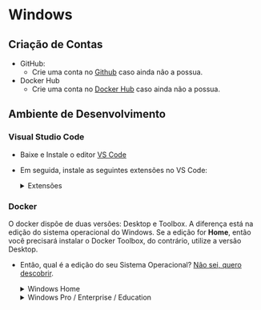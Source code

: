 # Windows

## Criação de Contas

* GitHub:
  - Crie uma conta no [Github](https://github.com) caso ainda não a possua.
* Docker Hub
  - Crie uma conta no [Docker Hub](https://hub.docker.com) caso ainda não a possua.

## Ambiente de Desenvolvimento

### Visual Studio Code

- Baixe e Instale o editor [VS Code](https://code.visualstudio.com)
- Em seguida, instale as seguintes extensões no VS Code:
  <details>
  <summary>Extensões</summary>

    * [Cucumber (Gherkin)](https://marketplace.visualstudio.com/items?itemName=alexkrechik.cucumberautocomplete)
    * [Docker](https://marketplace.visualstudio.com/items?itemName=ms-azuretools.vscode-docker)
    * [Gherkin Indent](https://marketplace.visualstudio.com/items?itemName=AravindKumar.gherkin-indent)
    * [Material Icon Theme](https://marketplace.visualstudio.com/items?itemName=PKief.material-icon-theme)
    * [Remote Development](https://marketplace.visualstudio.com/items?itemName=ms-vscode-remote.vscode-remote-extensionpack)
    * [RSpec Snippets](https://marketplace.visualstudio.com/items?itemName=karunamurti.rspec-snippets)
    * [Ruby](https://marketplace.visualstudio.com/items?itemName=rebornix.Ruby)
    * [Ruby Rubocop](https://marketplace.visualstudio.com/items?itemName=misogi.ruby-rubocop)
    * [Ruby Solargraph](https://marketplace.visualstudio.com/items?itemName=castwide.solargraph)
    * [View In Browser](https://marketplace.visualstudio.com/items?itemName=qinjia.view-in-browser)
    * [YAML](https://marketplace.visualstudio.com/items?itemName=redhat.vscode-yaml)
  </details>

### Docker

O docker dispõe de duas versões: Desktop e Toolbox. A diferença está na edição do sistema operacional do Windows. Se a edição for __Home__, então você precisará instalar o Docker Toolbox, do contrário, utilize a versão Desktop.

- Então, qual é a edição do seu Sistema Operacional? [Não sei, quero descobrir](./about.md).
  <details>
  <summary>Windows Home</summary>
  <br>
  <p>Use o Docker Toolbox</p>

  > O Docker Toolbox fornece uma maneira de usar o Docker em sistemas Windows que não atendem aos requisitos mínimos do sistema para o aplicativo Docker for Windows ([Instruções de Instalação](https://docs.docker.com/v17.12/toolbox/toolbox_install_windows/)).

  Pós-Instalação:
    - Execute o __Docker Quickstart Terminal__
      - Um arquivo _.iso_ será baixado e inicializado no VirtualBox;
      - O sistema solicitará permissão para o VirtualBox, aprove todas;
      - Ao final, uma VM do Virtualbox estará rodando o Docker.

  Observações:
    - O VirtualBox será instalado durante o processo de instalação;
    - Caso seu dispositivo possua o Hyper-V, desative-o;
    - Sempre execute o __Docker Quickstart Terminal__ ao iniciar o dispositivo.

  </details>

  <details>
  <summary>Windows Pro / Enterprise / Education</summary>
  <br>
  <p>Use o Docker Desktop</p>

  > O Docker Desktop para Windows é a versão comunitária do Docker para Microsoft Windows. Você pode baixar o Docker Desktop para Windows no Docker Hub ([Instruções de Instalação](https://docs.docker.com/docker-for-windows/install/)).

  Observações:
    - A arquitetura do processador do dispositivo deve ser 64 bits;
    - O dispositivo precisa de, no mínimo, 4 GB de memória RAM;
    - O Hyper-V do dispositivo tem de estar habilitado.
  </details>
